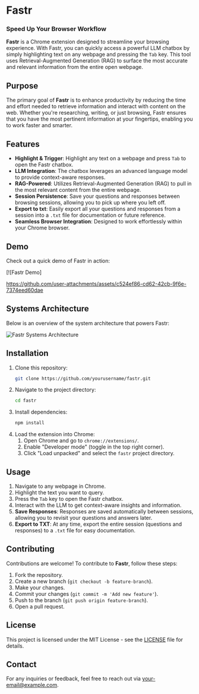 # Fastr

### Speed Up Your Browser Workflow

**Fastr** is a Chrome extension designed to streamline your browsing experience. With Fastr, you can quickly access a powerful LLM chatbox by simply highlighting text on any webpage and pressing the `Tab` key. This tool uses Retrieval-Augmented Generation (RAG) to surface the most accurate and relevant information from the entire open webpage.

## Purpose

The primary goal of **Fastr** is to enhance productivity by reducing the time and effort needed to retrieve information and interact with content on the web. Whether you're researching, writing, or just browsing, Fastr ensures that you have the most pertinent information at your fingertips, enabling you to work faster and smarter.

## Features

- **Highlight & Trigger**: Highlight any text on a webpage and press `Tab` to open the Fastr chatbox.
- **LLM Integration**: The chatbox leverages an advanced language model to provide context-aware responses.
- **RAG-Powered**: Utilizes Retrieval-Augmented Generation (RAG) to pull in the most relevant content from the entire webpage.
- **Session Persistence**: Save your questions and responses between browsing sessions, allowing you to pick up where you left off.
- **Export to txt**: Easily export all your questions and responses from a session into a `.txt` file for documentation or future reference.
- **Seamless Browser Integration**: Designed to work effortlessly within your Chrome browser.

## Demo

Check out a quick demo of Fastr in action:

[![Fastr Demo]


https://github.com/user-attachments/assets/c524ef86-cd62-42cb-9f6e-7374eed60dae


## Systems Architecture

Below is an overview of the system architecture that powers Fastr:

![Fastr Systems Architecture](diagrams/architecture-diagram-link-here)

## Installation

1. Clone this repository:
    ```bash
    git clone https://github.com/yourusername/fastr.git
    ```
2. Navigate to the project directory:
    ```bash
    cd fastr
    ```
3. Install dependencies:
    ```bash
    npm install
    ```
4. Load the extension into Chrome:
    1. Open Chrome and go to `chrome://extensions/`.
    2. Enable "Developer mode" (toggle in the top right corner).
    3. Click "Load unpacked" and select the `fastr` project directory.

## Usage

1. Navigate to any webpage in Chrome.
2. Highlight the text you want to query.
3. Press the `Tab` key to open the Fastr chatbox.
4. Interact with the LLM to get context-aware insights and information.
5. **Save Responses**: Responses are saved automatically between sessions, allowing you to revisit your questions and answers later.
6. **Export to TXT**: At any time, export the entire session (questions and responses) to a `.txt` file for easy documentation.

## Contributing

Contributions are welcome! To contribute to **Fastr**, follow these steps:

1. Fork the repository.
2. Create a new branch (`git checkout -b feature-branch`).
3. Make your changes.
4. Commit your changes (`git commit -m 'Add new feature'`).
5. Push to the branch (`git push origin feature-branch`).
6. Open a pull request.

## License

This project is licensed under the MIT License - see the [LICENSE](LICENSE) file for details.

## Contact

For any inquiries or feedback, feel free to reach out via [your-email@example.com](mailto:your-email@example.com).

